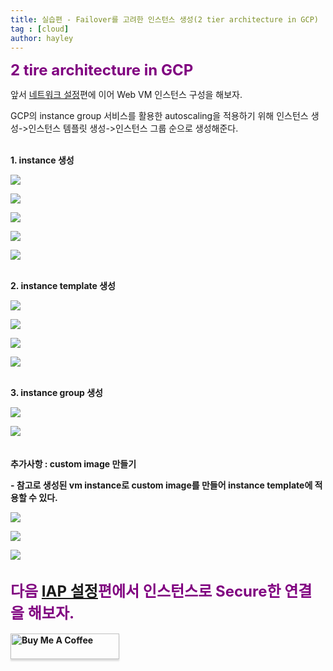 ```yaml
---
title: 실습편 - Failover를 고려한 인스턴스 생성(2 tier architecture in GCP)
tag : [cloud]
author: hayley
---
```


<font size="5" color="purple"><b>2 tire architecture in GCP</b></font>
<p> 앞서 <a href="https://hayleyshim.github.io/blog/gcp2">네트워크 설정</a>편에 이어 Web VM 인스턴스 구성을 해보자.
<p> GCP의 instance group 서비스를 활용한 autoscaling을 적용하기 위해 인스턴스 생성->인스턴스 템플릿 생성->인스턴스 그룹 순으로 생성해준다.
<br>
<br>
<p><b>1. instance 생성
<p><img src="https://github.com/hayleyshim/hayleyshim.github.io/blob/master/assets/images/projects/instance1.PNG?raw=true">
<p><img src="https://github.com/hayleyshim/hayleyshim.github.io/blob/master/assets/images/projects/instance2.PNG?raw=true">
<p><img src="https://github.com/hayleyshim/hayleyshim.github.io/blob/master/assets/images/projects/instance3.PNG?raw=true"> 
<p><img src="https://github.com/hayleyshim/hayleyshim.github.io/blob/master/assets/images/projects/instance4.PNG?raw=true">  
<p><img src="https://github.com/hayleyshim/hayleyshim.github.io/blob/master/assets/images/projects/instance5.PNG?raw=true"> 
<br>
<br>
<p><b>2. instance template 생성  
<p><img src="https://github.com/hayleyshim/hayleyshim.github.io/blob/master/assets/images/projects/instance6.PNG?raw=true"> 
<p><img src="https://github.com/hayleyshim/hayleyshim.github.io/blob/master/assets/images/projects/instance7.PNG?raw=true"> 
<p><img src="https://github.com/hayleyshim/hayleyshim.github.io/blob/master/assets/images/projects/instance8.PNG?raw=true">  
<p><img src="https://github.com/hayleyshim/hayleyshim.github.io/blob/master/assets/images/projects/instance9.PNG?raw=true">    
<br>  
<br>
<p><b>3. instance group 생성    
<p><img src="https://github.com/hayleyshim/hayleyshim.github.io/blob/master/assets/images/projects/instance10.PNG?raw=true">  
<p><img src="https://github.com/hayleyshim/hayleyshim.github.io/blob/master/assets/images/projects/instance11.PNG?raw=true">    
<br>  
<br>  
<br>추가사항 : custom image 만들기
<p>- 참고로 생성된 vm instance로 custom image를 만들어 instance template에 적용할 수 있다.
<p><img src="https://github.com/hayleyshim/hayleyshim.github.io/blob/master/assets/images/projects/instance12.PNG?raw=true">  
<p><img src="https://github.com/hayleyshim/hayleyshim.github.io/blob/master/assets/images/projects/instance13.PNG?raw=true">  
<p><img src="https://github.com/hayleyshim/hayleyshim.github.io/blob/master/assets/images/projects/instance14.PNG?raw=true">       
<br>  
<br>
<font size="5" color="purple"><b>
<p> 다음 <a href="https://hayleyshim.github.io/blog/gcp4">IAP 설정</a>편에서 인스턴스로 Secure한 연결을 해보자.</b></font>
<br>
<br> 
<a href="https://www.buymeacoffee.com/yhshim17" target="_blank"><img src="https://www.buymeacoffee.com/assets/img/custom_images/orange_img.png" alt="Buy Me A Coffee" style="height: 41px !important;width: 174px !important;box-shadow: 0px 3px 2px 0px rgba(190, 190, 190, 0.5) !important;-webkit-box-shadow: 0px 3px 2px 0px rgba(190, 190, 190, 0.5) !important;" ></a>
